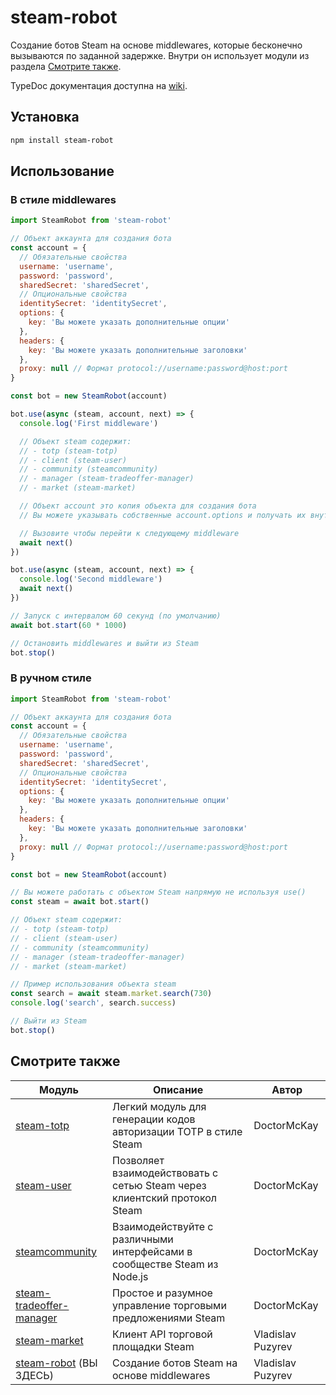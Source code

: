 # steam-robot

Создание ботов Steam на основе middlewares, которые бесконечно вызываются по заданной задержке. Внутри он использует
модули из раздела [Смотрите также](#смотрите-также).

TypeDoc документация доступна на [wiki](https://github.com/vladislav-puzyrev/steam-robot/wiki).

## Установка

```bash
npm install steam-robot
```

## Использование

### В стиле middlewares

```javascript
import SteamRobot from 'steam-robot'

// Объект аккаунта для создания бота
const account = {
  // Обязательные свойства
  username: 'username',
  password: 'password',
  sharedSecret: 'sharedSecret',
  // Опциональные свойства
  identitySecret: 'identitySecret',
  options: {
    key: 'Вы можете указать дополнительные опции'
  },
  headers: {
    key: 'Вы можете указать дополнительные заголовки'
  },
  proxy: null // Формат protocol://username:password@host:port
}

const bot = new SteamRobot(account)

bot.use(async (steam, account, next) => {
  console.log('First middleware')

  // Объект steam содержит:
  // - totp (steam-totp)
  // - client (steam-user)
  // - community (steamcommunity)
  // - manager (steam-tradeoffer-manager)
  // - market (steam-market)

  // Объект account это копия объекта для создания бота
  // Вы можете указывать собственные account.options и получать их внутри middleware

  // Вызовите чтобы перейти к следующему middleware
  await next()
})

bot.use(async (steam, account, next) => {
  console.log('Second middleware')
  await next()
})

// Запуск с интервалом 60 секунд (по умолчанию)
await bot.start(60 * 1000)

// Остановить middlewares и выйти из Steam
bot.stop()
```

### В ручном стиле

```javascript
import SteamRobot from 'steam-robot'

// Объект аккаунта для создания бота
const account = {
  // Обязательные свойства
  username: 'username',
  password: 'password',
  sharedSecret: 'sharedSecret',
  // Опциональные свойства
  identitySecret: 'identitySecret',
  options: {
    key: 'Вы можете указать дополнительные опции'
  },
  headers: {
    key: 'Вы можете указать дополнительные заголовки'
  },
  proxy: null // Формат protocol://username:password@host:port
}

const bot = new SteamRobot(account)

// Вы можете работать с объектом Steam напрямую не используя use()
const steam = await bot.start()

// Объект steam содержит:
// - totp (steam-totp)
// - client (steam-user)
// - community (steamcommunity)
// - manager (steam-tradeoffer-manager)
// - market (steam-market)

// Пример использования объекта steam
const search = await steam.market.search(730)
console.log('search', search.success)

// Выйти из Steam
bot.stop()
```

## Смотрите также

| Модуль                                                                                   | Описание                                                                  | Автор             |
|------------------------------------------------------------------------------------------|---------------------------------------------------------------------------|-------------------|
| [steam-totp](https://github.com/DoctorMcKay/node-steam-totp)                             | Легкий модуль для генерации кодов авторизации TOTP в стиле Steam          | DoctorMcKay       |
| [steam-user](https://github.com/DoctorMcKay/node-steam-user)                             | Позволяет взаимодействовать с сетью Steam через клиентский протокол Steam | DoctorMcKay       |
| [steamcommunity](https://github.com/DoctorMcKay/node-steamcommunity)                     | Взаимодействуйте с различными интерфейсами в сообществе Steam из Node.js  | DoctorMcKay       |
| [steam-tradeoffer-manager](https://github.com/DoctorMcKay/node-steam-tradeoffer-manager) | Простое и разумное управление торговыми предложениями Steam               | DoctorMcKay       |
| [steam-market](https://github.com/vladislav-puzyrev/steam-market)                        | Клиент API торговой площадки Steam                                        | Vladislav Puzyrev |
| [steam-robot](https://github.com/vladislav-puzyrev/steam-robot) (ВЫ ЗДЕСЬ)               | Создание ботов Steam на основе middlewares                                | Vladislav Puzyrev |
